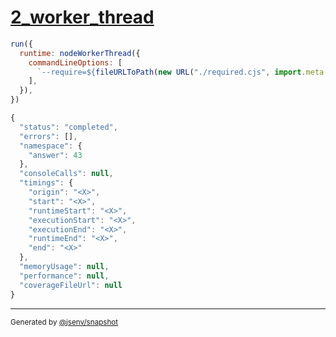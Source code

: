 # [2_worker_thread](../../importmap_node.test.mjs#L37)

```js
run({
  runtime: nodeWorkerThread({
    commandLineOptions: [
      `--require=${fileURLToPath(new URL("./required.cjs", import.meta.url))}`,
    ],
  }),
})
```

```js
{
  "status": "completed",
  "errors": [],
  "namespace": {
    "answer": 43
  },
  "consoleCalls": null,
  "timings": {
    "origin": "<X>",
    "start": "<X>",
    "runtimeStart": "<X>",
    "executionStart": "<X>",
    "executionEnd": "<X>",
    "runtimeEnd": "<X>",
    "end": "<X>"
  },
  "memoryUsage": null,
  "performance": null,
  "coverageFileUrl": null
}
```
---

<sub>
  Generated by <a href="https://github.com/jsenv/core/tree/main/packages/independent/snapshot">@jsenv/snapshot</a>
</sub>